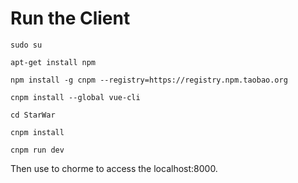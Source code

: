 # Run the Client



```shell
sudo su

apt-get install npm

npm install -g cnpm --registry=https://registry.npm.taobao.org

cnpm install --global vue-cli

cd StarWar

cnpm install

cnpm run dev
```



Then use to chorme to access the localhost:8000.
